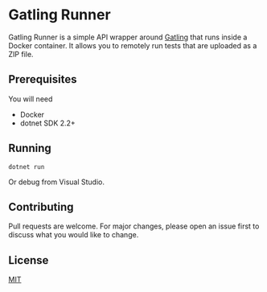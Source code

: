 # Gatling Runner

Gatling Runner is a simple API wrapper around [Gatling](https://gatling.io/) that runs inside a Docker container. It allows you to remotely run tests that are uploaded as a ZIP file.

## Prerequisites

You will need

- Docker
- dotnet SDK 2.2+

## Running

```
dotnet run
```

Or debug from Visual Studio.

## Contributing

Pull requests are welcome. For major changes, please open an issue first to discuss what you would like to change.

## License

[MIT](https://choosealicense.com/licenses/mit/)

